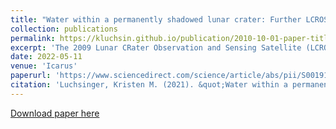 ```yaml
---
title: "Water within a permanently shadowed lunar crater: Further LCROSS modeling and analysis "
collection: publications
permalink: https://kluchsin.github.io/publication/2010-10-01-paper-title-number-2
excerpt: 'The 2009 Lunar CRater Observation and Sensing Satellite (LCROSS) impact mission detected water ice absorption using spectroscopic observations of the impact-generated debris plume taken by the Shepherding Spacecraft, confirming an existing hypothesis regarding the existence of water ice in permanently shadowed regions within Cabeus crater. Ground-based observations in support of the mission were able to further constrain the mass of the debris plume and the concentration of the water ice ejected during the impact. In this work, we explore additional constraints on the initial conditions of the pre-impact lunar sediment required in order to produce a plume model that is consistent with the ground-based observations.'
date: 2022-05-11
venue: 'Icarus'
paperurl: 'https://www.sciencedirect.com/science/article/abs/pii/S0019103520304322?via%3Dihub'
citation: 'Luchsinger, Kristen M. (2021). &quot;Water within a permanently shadowed lunar crater: Further LCROSS modeling and analysis &quot; <i>Icarus</i>. Volume 354, article id. 114089.'
---
```


[Download paper here](https://arxiv.org/pdf/2009.05080.pdf)
